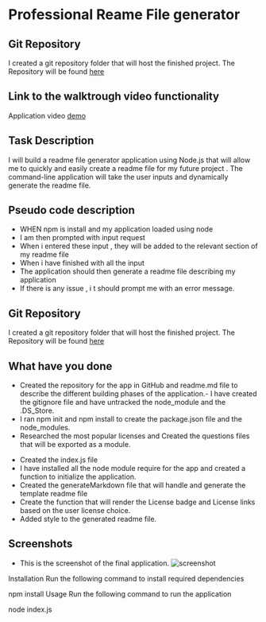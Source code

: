# Professional Reame File generator

## Git Repository

I created a git repository folder that will host the finished project. The Repository will be found [here](https://github.com/pfansi/readme-generator)

## Link to the walktrough video functionality

Application video [demo](https://pfansi.github.io/daily-planner/)

## Task Description

I will build a readme file generator application using Node.js that will allow me to quickly and easily create a readme file for my future project .
The command-line application will take the user inputs and dynamically generate the readme file.

## Pseudo code description

- WHEN npm is install and my application loaded using node
- I am then prompted with input request
- When i entered these input , they will be added to the relevant section of my readme file
- When i have finished with all the input
- The application should then generate a readme file describing my application
- If there is any issue , i t should prompt me with an error message.

## Git Repository

I created a git repository folder that will host the finished project. The Repository will be found [here](https://github.com/pfansi/readme-generator)

## What have you done

- Created the repository for the app in GitHub and readme.md file to describe the different building phases of the application.- I have created the gitignore file and have untracked the node_module and the .DS_Store.
- I ran npm init and npm install to create the package.json file and the node_modules.
- Researched the most popular licenses and Created the questions files that will be exported as a module.

* Created the index.js file
* I have installed all the node module require for the app and created a function to initialize the application.
* Created the generateMarkdown file that will handle and generate the template readme file
* Create the function that will render the License badge and License links based on the user license choice.
* Added style to the generated readme file.

## Screenshots

- This is the screenshot of the final application. ![screenshot](./images/daily_planner.JPG)

Installation
Run the following command to install required dependencies

npm install
Usage
Run the following command to run the application

node index.js
